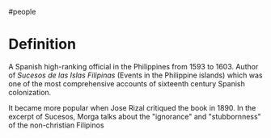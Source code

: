 #people 
# Definition
A Spanish high-ranking official in the Philippines from 1593 to 1603. Author of *Sucesos de las Islas Filipinas* (Events in the Philippine islands) which was one of the most comprehensive accounts of sixteenth century Spanish colonization.

It became more popular when Jose Rizal critiqued the book in 1890. In the excerpt of Sucesos, Morga talks about the "ignorance" and "stubbornness" of the non-christian Filipinos

